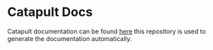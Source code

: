 # Catapult Docs

Catapult documentation can be found [here](https://clarifiedsecurity.github.io/catapult-docs/) this repository is used to generate the documentation automatically.
